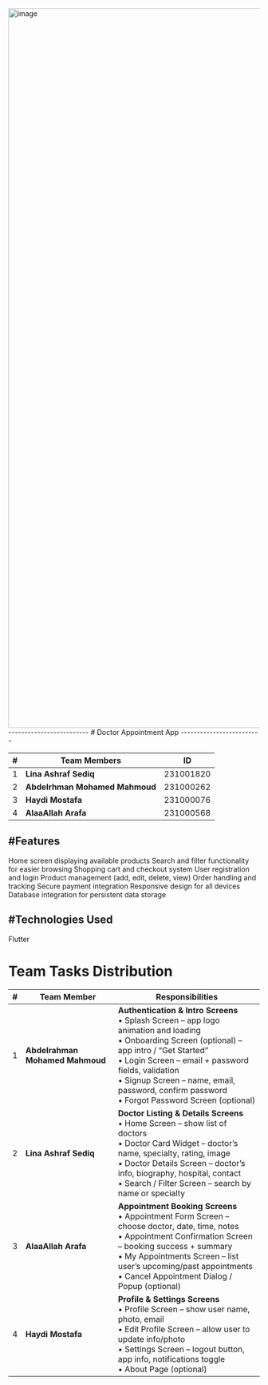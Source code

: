 <img width="2560" height="1440" alt="image" src="https://github.com/user-attachments/assets/efcc4034-f7e6-4449-a058-6e17d03c9359" />
-------------------------
# Doctor Appointment App
-------------------------

| # | Team Members                     | ID |
|---|------------------------------|-------------|
| 1 | **Lina Ashraf Sediq**        | 231001820   |
| 2 | **Abdelrhman Mohamed Mahmoud** | 231000262 |
| 3 | **Haydi Mostafa**            | 231000076   |
| 4 | **AlaaAllah Arafa**          | 231000568   |

#Features
----------
Home screen displaying available products
Search and filter functionality for easier browsing
Shopping cart and checkout system
User registration and login
Product management (add, edit, delete, view)
Order handling and tracking
Secure payment integration
Responsive design for all devices
Database integration for persistent data storage

#Technologies Used
-------------------
Flutter

# Team Tasks Distribution

| # | Team Member | Responsibilities |
|---|-------------------------------|------------------------------------------------------------------------------------------------------------------------------------------------------------------------------------------------------------------------------------------------------------------------------------------------------------------------------------------------------------------------------------------------------------------------------------------------------------------------------------------------------------------------------------|
| 1 | **Abdelrahman Mohamed Mahmoud** | **Authentication & Intro Screens** <br> • Splash Screen – app logo animation and loading <br> • Onboarding Screen (optional) – app intro / “Get Started” <br> • Login Screen – email + password fields, validation <br> • Signup Screen – name, email, password, confirm password <br> • Forgot Password Screen (optional) |
| 2 | **Lina Ashraf Sediq** | **Doctor Listing & Details Screens** <br> • Home Screen – show list of doctors <br> • Doctor Card Widget – doctor’s name, specialty, rating, image <br> • Doctor Details Screen – doctor’s info, biography, hospital, contact <br> • Search / Filter Screen – search by name or specialty |
| 3 | **AlaaAllah Arafa** | **Appointment Booking Screens** <br> • Appointment Form Screen – choose doctor, date, time, notes <br> • Appointment Confirmation Screen – booking success + summary <br> • My Appointments Screen – list user’s upcoming/past appointments <br> • Cancel Appointment Dialog / Popup (optional) |
| 4 | **Haydi Mostafa** | **Profile & Settings Screens** <br> • Profile Screen – show user name, photo, email <br> • Edit Profile Screen – allow user to update info/photo <br> • Settings Screen – logout button, app info, notifications toggle <br> • About Page (optional) |



 






